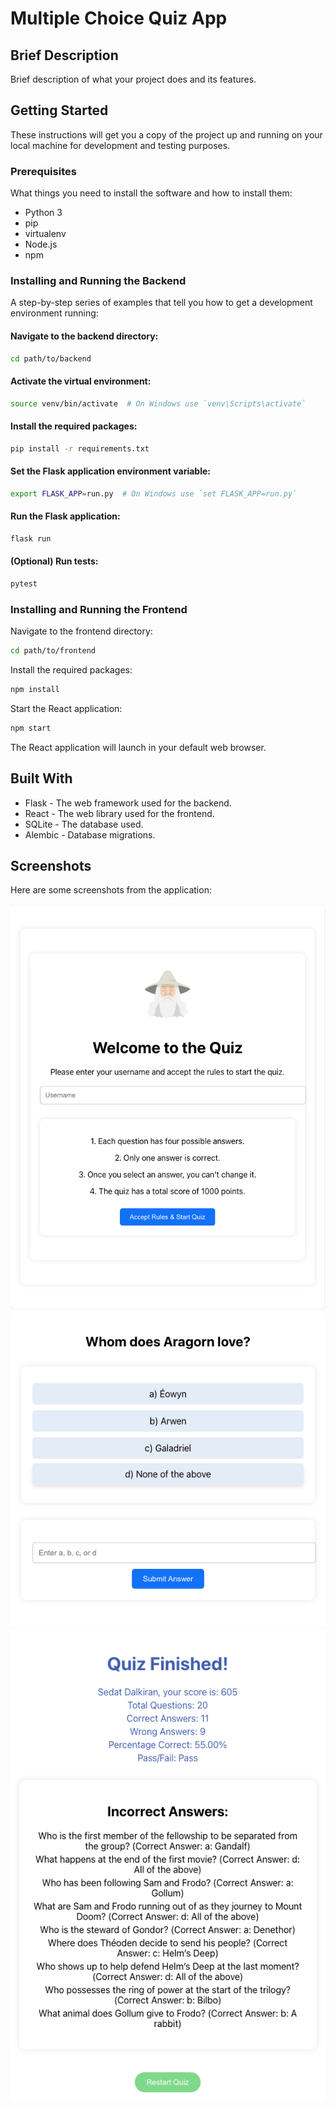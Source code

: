 
# Multiple Choice Quiz App

## Brief Description
Brief description of what your project does and its features.

## Getting Started
These instructions will get you a copy of the project up and running on your local machine for development and testing purposes.

### Prerequisites
What things you need to install the software and how to install them:
- Python 3
- pip
- virtualenv
- Node.js
- npm

### Installing and Running the Backend
A step-by-step series of examples that tell you how to get a development environment running:

#### Navigate to the backend directory:
```bash
cd path/to/backend
```

#### Activate the virtual environment:
```bash
source venv/bin/activate  # On Windows use `venv\Scripts\activate`
```

#### Install the required packages:
```bash
pip install -r requirements.txt
```

#### Set the Flask application environment variable:
```bash
export FLASK_APP=run.py  # On Windows use `set FLASK_APP=run.py`
```

#### Run the Flask application:
```bash
flask run
```

#### (Optional) Run tests:
```bash
pytest
```

### Installing and Running the Frontend
Navigate to the frontend directory:
```bash
cd path/to/frontend
```

Install the required packages:
```bash
npm install
```

Start the React application:
```bash
npm start
```
The React application will launch in your default web browser.


## Built With
- Flask - The web framework used for the backend.
- React - The web library used for the frontend.
- SQLite - The database used.
- Alembic - Database migrations.


## Screenshots
Here are some screenshots from the application:

![Alt text](screenshots/screenshot1.png)
![Alt text](screenshots/screenshot2.png)
![Alt text](screenshots/screenshot3.png)